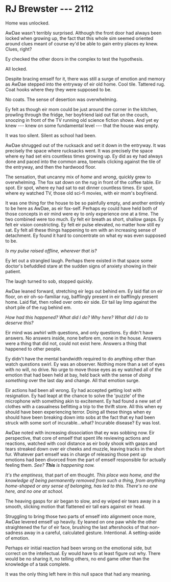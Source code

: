 # RJ Brewster --- 2112

Home was unlocked.

AwDae wasn't terribly surprised. Although the front door had always been locked when growing up, the fact that this whole sim seemed oriented around clues meant of course ey'd be able to gain entry places ey knew. Clues, right?

Ey checked the other doors in the complex to test the hypothesis.

All locked.

Despite bracing emself for it, there was still a surge of emotion and memory as AwDae stepped into the entryway of eir old home. Cool tile. Tattered rug. Coat hooks where they they were supposed to be.

No coats. The sense of desertion was overwhelming.

Ey felt as though eir mom could be just around the corner in the kitchen, prowling through the fridge, her boyfriend laid out flat on the couch, snoozing in front of the TV running old science fiction shows. And yet ey knew --- knew on some fundamental level --- that the house was empty.

It was too silent. Silent as school had been.

AwDae shrugged out of the rucksack and set it down in the entryway. It was precisely the space where rucksacks went. It was precisely the space where ey had set eirs countless times growing up. Ey did as ey had always done and paced into the common area, toenails clicking against the tile of the entryway, and then the hardwood floor.

The sensation, that uncanny mix of *home* and *wrong*, quickly grew to overwhelming. The fox sat down on the rug in front of the coffee table. Eir spot. Eir spot, where ey had sat to eat dinner countless times. Eir spot, where ey watched TV, those old sci-fi movies, with eir mom's boyfriend.

It was one thing for the house to be so painfully empty, and another entirely to be here as AwDae, as eir fox-self. Perhaps ey could have held both of those concepts in eir mind were ey to only experience one at a time. The two combined were too much. Ey felt eir breath as short, shallow gasps. Ey felt eir vision constricting. Ey felt eir pulse elevated, no matter how still ey sat. Ey felt all these things happening to em with an increasing sense of detachment. Ey found it hard to concentrate on what ey was even supposed to be.

*Is my pulse raised offline, wherever that is?*

Ey let out a strangled laugh. Perhaps there existed in that space some doctor's befuddled stare at the sudden signs of anxiety showing in their patient.

The laugh turned to sob, stopped quickly.

AwDae leaned forward, stretching eir legs out behind em. Ey laid flat on eir floor, on eir oh-so-familiar rug, bafflingly present in eir bafflingly present home. Laid flat, then rolled over onto eir side. Eir tail lay limp against the short pile of the rug behind em.

*How had this happened? What did I do? Why here? What did I do to deserve this?*

Eir mind was awhirl with questions, and only questions. Ey didn't have answers. No answers inside, none before em, none in the house. Answers were a thing that did not, could not exist here. Answers a thing that happened to other people.

Ey didn't have the mental bandwidth required to do anything other than watch questions swirl. Ey was an observer. Nothing more than a set of eyes with no will, no drive. No urge to move those eyes as ey watched all of the emotion that had been held at bay, held back with the sense of *doing something* over the last day and change. All that emotion surge.

Eir actions had been all wrong. Ey had accepted getting lost with resignation. Ey had leapt at the chance to solve the 'puzzle' of the microphone with something akin to excitement. Ey had found a new set of clothes with a casualness befitting a trip to the thrift store. All this when ey should have been experiencing terror. Doing all these things when ey should have been breaking down into sobs at the fact that ey had been struck with some sort of incurable...what? Incurable disease? Ey was lost.

AwDae noted with increasing dissociation that ey was sobbing now. Eir perspective, that core of emself that spent life reviewing actions and reactions, watched with cool distance as eir body shook with gasps and tears streaked down over eir cheeks and muzzle, leaving tracks in the short fur. Whatever part emself was in charge of releasing those pent up emotions had been divorced from the part of emself responsible for actually feeling them. *See? **This** is happening now.*

*It's the emptiness,* that part of em thought. *This place was home, and the knowledge of being permanently removed from such a thing, from anything home-shaped or any sense of belonging, has led to this. There's no one here, and no one at school.*

The heaving gasps for air began to slow, and ey wiped eir tears away in a smooth, slicking motion that flattened eir tall ears against eir head.

Struggling to bring those two parts of emself into alignment once more, AwDae levered emself up heavily. Ey leaned on one paw while the other straightened the fur of eir face, brushing the last aftershocks of that non-sadness away in a careful, calculated gesture. Intentional. A setting-aside of emotion.

Perhaps eir initial reaction had been wrong on the emotional side, but correct on the intellectual. Ey would have to at least figure out why. There would be no sharing it, no telling others, no end game other than the knowledge of a task complete.

It was the only thing left here in this null space that had any meaning.
